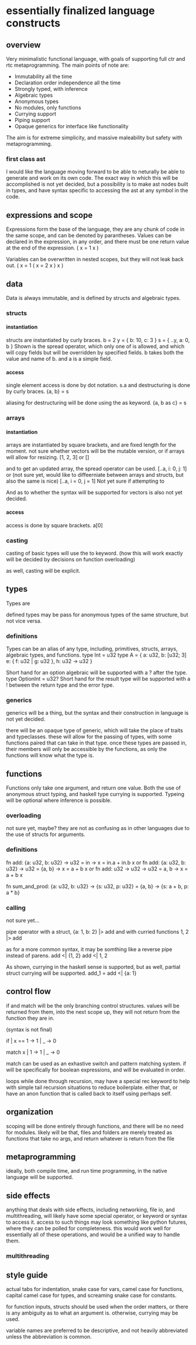 # essentially finalized language constructs

## overview

Very minimalistic functional language, with goals of supporting full ctr and rtc metaprogramming.
The main points of note are:

- Immutability all the time 
- Declaration order independence all the time
- Strongly typed, with inference 
- Algebraic types
- Anonymous types
- No modules, only functions
- Currying support
- Piping support
- Opaque generics for interface like functionality

The aim is for extreme simplicity, and massive maleability but safety with metaprogramming.

### first class ast

I would like the language moving forward to be able to neturally be able to generate and work on its own code.
The exact way in which this will be accomplished is not yet decided,
but a possibility is to make ast nodes built in types, and have syntax specific to accessing the ast at any symbol in the code.

## expressions and scope

Expressions form the base of the language, they are any chunk of code in the same scope, and can be denoted by parantheses.
Values can be declared in the expression, in any order, and there must be one return value at the end of the expression. 
( 
    x = 1
    x
)

Variables can be overwritten in nested scopes, but they will not leak back out.
(
    x = 1
    (
        x = 2
        x
    )
    x
)

## data 

Data is always immutable, and is defined by structs and algebraic types.

### structs

#### instantiation

structs are instantiated by curly braces.
b = 2
y = { b: 10, c: 3 }
s = {
    ..y,
    a: 0,
    b 
}
Shown is the spread operator, which only one of is allowed, and which will copy fields but will be overridden by specified fields.
b takes both the value and name of b.
and a is a simple field.

#### access

single element access is done by dot notation.
s.a
and destructuring is done by curly braces.
{a, b} = s

aliasing for destructuring will be done using the as keyword.
{a, b as c} = s

### arrays

#### instantiation

arrays are instantiated by square brackets, and are fixed length for the moment.
not sure whether vectors will be the mutable version, or if arrays will allow for resizing.
\[1, 2, 3\]
or
\[\]

and to get an updated array, the spread operator can be used.
\[..a, i: 0, j: 1\]
or (not sure yet, would like to diffeerniate between arrays and structs, but also the same is nice)
\[..a, i = 0, j = 1\]
Not yet sure if attempting to 

And as to whether the syntax will be supported for vectors is also not yet decided.

#### access

access is done by square brackets.
a\[0\]

### casting

casting of basic types will use the to keyword.
(how this will work exactly will be decided by decisions on function overloading)

as well, casting will be explicit.

## types 

Types are 

defined types may be pass for anonymous types of the same structure, but not vice versa.

### definitions

Types can be an alias of any type, including, primitives, structs, arrays, algebraic types, and functions.
type Int = u32
type A = {
    a: u32, 
    b: \[u32; 3\]
    e: {
        f: u32 |
        g: u32
    },
    h: u32 -> u32
}

Short hand for an option algebraic will be supported with a ? after the type.
type OptionInt = u32?
Short hand for the result type will be supported with a ! between the return type and the error type. 

### generics

generics will be a thing, but the syntax and their construction in language is not yet decided.

there will be an opaque type of generic, which will take the place of traits and typeclasses.
these will allow for the passing of types, with some functions paired that can take in that type.
once these types are passed in, their members will only be accessible by the functions, as only the functions will know what the type is.


## functions

Functions only take one argument, and return one value.
Both the use of anonymous struct typing, and haskell type currying is supported.
Typeing will be optional where inference is possible.

### overloading

not sure yet, maybe?
they are not as confusing as in other languages due to the use of structs for arguments.

### definitions

fn add: {a: u32, b: u32} -> u32 = in ->
    x = in.a + in.b
    x
or
fn add: {a: u32, b: u32} -> u32 = {a, b} ->
    x = a + b
    x
or
fn add: u32 -> u32 -> u32 = a, b ->
    x = a + b
    x

fn sum_and_prod: {a: u32, b: u32} -> {s: u32, p: u32} = {a, b} ->
    {s: a + b, p: a * b}

### calling

not sure yet...

pipe operator with a struct,
{a: 1, b: 2} |> add
and with curried functions
1, 2 |> add

as for a more common syntax, it may be somthing like a reverse pipe instead of parens.
add <| {1, 2}
add <| 1, 2

As shown, currying in the haskell sense is supported, but as well, partial struct currying will be supported.
add_1 = add <| {a: 1}

## control flow

if and match will be the only branching control structures. 
values will be returned from them, into the next scope up, they will not return from the function they are in.

(syntax is not final)

if
| x == 1 -> 1
| _ -> 0

match x
| 1 -> 1
| _ -> 0

match can be used as an exhastive switch and pattern matching system.
if will be specifically for boolean expressions, and will be evaluated in order.

loops while done through recursion, may have a special rec keyword to help with simple tail recursion situations to reduce boilerplate.
either that, or have an anon function that is called back to itself using perhaps self.

## organization 

scoping will be done entirely through functions, and there will be no need for modules.
likely will be that, files and folders are merely treated as functions that take no args, and return whatever is return from the file

## metaprogramming

ideally, both compile time, and run time programming, in the native language will be supported.

## side effects

anything that deals with side effects, including networking, file io, and multithreading, will likely have some special operator, or keyword or syntax to access it.
access to such things may look something like python futures, where they can be polled for completeness.
this would work well for essentially all of these operations, and would be a unified way to handle them.

### multithreading


## style guide

actual tabs for indentation, snake case for vars, camel case for functions, capital camel case for types, and screaming snake case for constants.

for function inputs, structs should be used when the order matters, or there is any ambiguity as to what an argument is.
otherwise, currying may be used.

variable names are preferred to be descriptive, and not heavily abbreviated unless the abbreviation is common.
